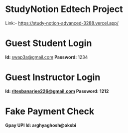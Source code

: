 # StudyNotion Edtech Project
Link:- https://study-notion-advanced-3288.vercel.app/
# Guest Student Login
<b>Id: </b> swap3a@gmail.com
<b>Password: </b> 1234
# Guest Instructor Login
<b>Id: <b/> ritesbanarjee226@gmail.com
<b>Password: </b> 1212
# Fake Payment Check
<b>Gpay UPI Id: </b> arghyaghosh@oksbi
